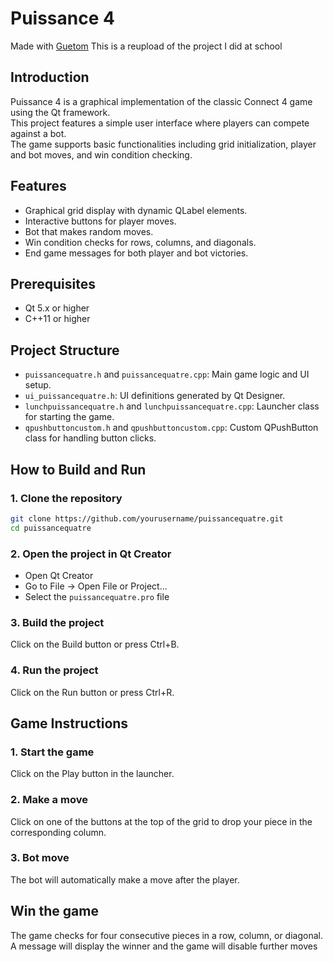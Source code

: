 # Puissance 4

Made with [Guetom](https://github.com/Guetom)
This is a reupload of the project I did at school

## Introduction

Puissance 4 is a graphical implementation of the classic Connect 4 game using the Qt framework.  
This project features a simple user interface where players can compete against a bot.  
The game supports basic functionalities including grid initialization, player and bot moves, and win condition checking.

## Features

- Graphical grid display with dynamic QLabel elements.
- Interactive buttons for player moves.
- Bot that makes random moves.
- Win condition checks for rows, columns, and diagonals.
- End game messages for both player and bot victories.

## Prerequisites

- Qt 5.x or higher
- C++11 or higher

## Project Structure

- `puissancequatre.h` and `puissancequatre.cpp`: Main game logic and UI setup.  
- `ui_puissancequatre.h`: UI definitions generated by Qt Designer.  
- `lunchpuissancequatre.h` and `lunchpuissancequatre.cpp`: Launcher class for starting the game.  
- `qpushbuttoncustom.h` and `qpushbuttoncustom.cpp`: Custom QPushButton class for handling button clicks.  

## How to Build and Run

### 1. Clone the repository

```bash
git clone https://github.com/yourusername/puissancequatre.git
cd puissancequatre
```

### 2. Open the project in Qt Creator

- Open Qt Creator
- Go to File -> Open File or Project...
- Select the `puissancequatre.pro` file

### 3. Build the project

Click on the Build button or press Ctrl+B.

### 4. Run the project

Click on the Run button or press Ctrl+R.

## Game Instructions

### 1. Start the game

Click on the Play button in the launcher.

### 2. Make a move

Click on one of the buttons at the top of the grid to drop your piece in the corresponding column.

### 3. Bot move

The bot will automatically make a move after the player.

## Win the game

The game checks for four consecutive pieces in a row, column, or diagonal.
A message will display the winner and the game will disable further moves
